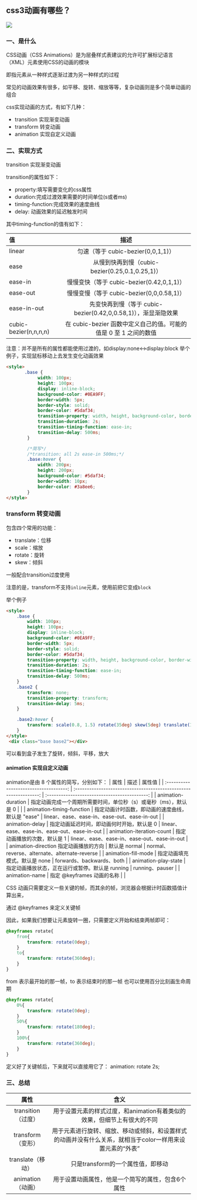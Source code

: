 ## css3动画有哪些？
![](https://static.vue-js.com/d12e2380-9c0a-11eb-ab90-d9ae814b240d.png)

### 一、是什么
CSS动画（CSS Animations）是为层叠样式表建议的允许可扩展标记语言（XML）元素使用CSS的动画的模块

即指元素从一种样式逐渐过渡为另一种样式的过程

常见的动画效果有很多，如平移、旋转、缩放等等，复杂动画则是多个简单动画的组合

css实现动画的方式，有如下几种：

* transition 实现渐变动画
* transform 转变动画
* animation 实现自定义动画

### 二、实现方式
transition 实现渐变动画

transition的属性如下：
* property:填写需要变化的css属性
* duration:完成过渡效果需要的时间单位(s或者ms)
* timing-function:完成效果的速度曲线
* delay: 动画效果的延迟触发时间

其中timing-function的值有如下：

| 值                    |                               描述                               |
| :-------------------- | :--------------------------------------------------------------: |
| linear                |                匀速（等于 cubic-bezier(0,0,1,1)）                |
| ease                  |         从慢到快再到慢（cubic-bezier(0.25,0.1,0.25,1)）          |
| ease-in               |            慢慢变快（等于 cubic-bezier(0.42,0,1,1)）             |
| ease-out              |            慢慢变慢（等于 cubic-bezier(0,0,0.58,1)）             |
| ease-in-out           |  先变快再到慢（等于 cubic-bezier(0.42,0,0.58,1)），渐显渐隐效果  |
| cubic-bezier(n,n,n,n) | 在 cubic-bezier 函数中定义自己的值。可能的值是 0 至 1 之间的数值 |

注意：并不是所有的属性都能使用过渡的，如display:none<->display:block
举个例子，实现鼠标移动上去发生变化动画效果

```html 
<style>
       .base {
            width: 100px;
            height: 100px;
            display: inline-block;
            background-color: #0EA9FF;
            border-width: 5px;
            border-style: solid;
            border-color: #5daf34;
            transition-property: width, height, background-color, border-width;
            transition-duration: 2s;
            transition-timing-function: ease-in;
            transition-delay: 500ms;
        }

        /*简写*/
        /*transition: all 2s ease-in 500ms;*/
        .base:hover {
            width: 200px;
            height: 200px;
            background-color: #5daf34;
            border-width: 10px;
            border-color: #3a8ee6;
        }
</style>
```

### transform 转变动画

包含四个常用的功能：
* translate：位移
* scale：缩放
* rotate：旋转
* skew：倾斜

一般配合transition过度使用

注意的是，transform不支持`inline`元素，使用前把它变成`block`

举个例子

```html
<style>
    .base {
        width: 100px;
        height: 100px;
        display: inline-block;
        background-color: #0EA9FF;
        border-width: 5px;
        border-style: solid;
        border-color: #5daf34;
        transition-property: width, height, background-color, border-width;
        transition-duration: 2s;
        transition-timing-function: ease-in;
        transition-delay: 500ms;
    }
    .base2 {
        transform: none;
        transition-property: transform;
        transition-delay: 5ms;
    }

    .base2:hover {
        transform: scale(0.8, 1.5) rotate(35deg) skew(5deg) translate(15px, 25px);
    }
</style>
 <div class="base base2"></div>
```

可以看到盒子发生了旋转，倾斜，平移，放大

#### animation 实现自定义动画
animation是由 8 个属性的简写，分别如下：
|                  属性                  |                               描述                                |                    属性值                     |
| :------------------------------------: | :---------------------------------------------------------------: | :-------------------------------------------: |
|           animation-duration           | 指定动画完成一个周期所需要时间，单位秒（s）或毫秒（ms），默认是 0 |                                               |
|       animation-timing-function        |         指定动画计时函数，即动画的速度曲线，默认是 "ease"         | linear、ease、ease-in、ease-out、ease-in-out  |
|            animation-delay             |            指定动画延迟时间，即动画何时开始，默认是 0             | linear、ease、ease-in、ease-out、ease-in-out  |
|       animation-iteration-count        |                   指定动画播放的次数，默认是 1                    | linear、ease、ease-in、ease-out、ease-in-out  |
| animation-direction 指定动画播放的方向 |                           默认是 normal                           | normal、reverse、alternate、alternate-reverse |
|          animation-fill-mode           |                   指定动画填充模式。默认是 none                   |           forwards、backwards、both           |
|          animation-play-state          |         指定动画播放状态，正在运行或暂停。默认是 running          |                running、pauser                |
|             animation-name             |                    指定 @keyframes 动画的名称                     |                                               |

CSS 动画只需要定义一些关键的帧，而其余的帧，浏览器会根据计时函数插值计算出来，

通过 @keyframes 来定义关键帧

因此，如果我们想要让元素旋转一圈，只需要定义开始和结束两帧即可：

```css
@keyframes rotate{
    from{
        transform: rotate(0deg);
    }
    to{
        transform: rotate(360deg);
    }
}
```

from 表示最开始的那一帧，to 表示结束时的那一帧
也可以使用百分比刻画生命周期
```css
@keyframes rotate{
    0%{
        transform: rotate(0deg);
    }
    50%{
        transform: rotate(180deg);
    }
    100%{
        transform: rotate(360deg);
    }
}
```

定义好了关键帧后，下来就可以直接用它了：
animation: rotate 2s;

### 三、总结
|        属性        |                                                   含义                                                    |
| :----------------: | :-------------------------------------------------------------------------------------------------------: |
| transition（过度） |                  用于设置元素的样式过度，和animation有着类似的效果，但细节上有很大的不同                  |
| transform（变形）  | 用于元素进行旋转、缩放、移动或倾斜，和设置样式的动画并没有什么关系，就相当于color一样用来设置元素的“外表” |
| translate（移动）  |                                     只是transform的一个属性值，即移动                                     |
| animation（动画）  |                             用于设置动画属性，他是一个简写的属性，包含6个属性                             |